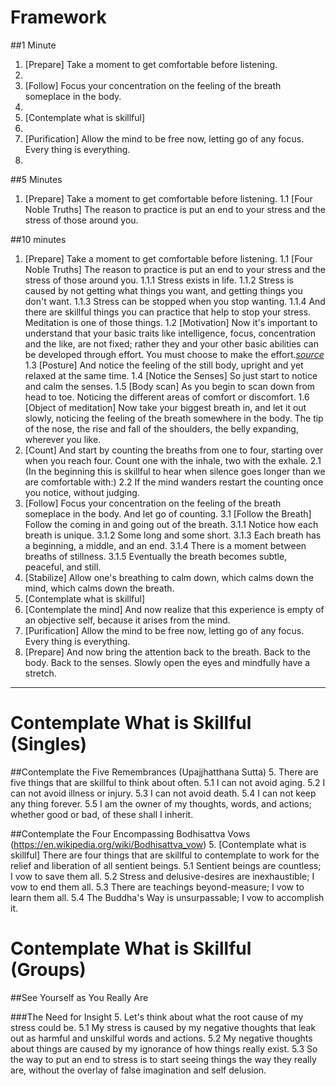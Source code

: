 Framework
==========

##1 Minute
1. [Prepare] Take a moment to get comfortable before listening.
2. 
3. [Follow] Focus your concentration on the feeling of the breath someplace in the body.
4.
5. [Contemplate what is skillful]
6.
7. [Purification] Allow the mind to be free now, letting go of any focus. Every thing is everything.
8. 



##5 Minutes
1.	[Prepare] Take a moment to get comfortable before listening.
	1.1 [Four Noble Truths] The reason to practice is put an end to your stress and the stress of those around you.


##10 minutes
1.	[Prepare] Take a moment to get comfortable before listening.
	1.1 [Four Noble Truths] The reason to practice is put an end to your stress and the stress of those around you.
		1.1.1	Stress exists in life.
		1.1.2	Stress is caused by not getting what things you want, and getting things you don't want.
		1.1.3	Stress can be stopped when you stop wanting.
		1.1.4	And there are skillful things you can practice that help to stop your stress. Meditation is one of those things.
	1.2 [Motivation] Now it's important to understand that your basic traits like intelligence, focus, concentration and the like, are not fixed; rather they and your other basic abilities can be developed through effort. You must choose to make the effort.*[source](http://mindsetonline.com/whatisit/about/)*
	1.3	[Posture] And notice the feeling of the still body, upright and yet relaxed at the same time. 
	1.4	[Notice the Senses] So just start to notice and calm the senses.
	1.5	[Body scan] As you begin to scan down from head to toe. Noticing the different areas of comfort or discomfort.
	1.6	[Object of meditation] Now take your biggest breath in, and let it out slowly, noticing the feeling of the breath somewhere in the body. The tip of the nose, the rise and fall of the shoulders, the belly expanding, wherever you like.
2.	[Count] And start by counting the breaths from one to four, starting over when you reach four. Count one with the inhale, two with the exhale.
	2.1	(In the beginning this is skillful to hear when silence goes longer than we are comfortable with:)
	2.2	If the mind wanders restart the counting once you notice, without judging.
3.	[Follow] Focus your concentration on the feeling of the breath someplace in the body. And let go of counting.
	3.1	[Follow the Breath] Follow the coming in and going out of the breath. 
		3.1.1	Notice how each breath is unique.
		3.1.2	Some long and some short. 
		3.1.3	Each breath has a beginning, a middle, and an end. 
		3.1.4	There is a moment between breaths of stillness.
		3.1.5	Eventually the breath becomes subtle, peaceful, and still. 
4.	[Stabilize] Allow one's breathing to calm down, which calms down the mind, which calms down the breath.
5.	[Contemplate what is skillful] 
6.	[Contemplate the mind] And now realize that this experience is empty of an objective self, because it arises from the mind. 
7.	[Purification] Allow the mind to be free now, letting go of any focus. Every thing is everything. 
8.	[Prepare] And now bring the attention back to the breath. Back to the body. Back to the senses. Slowly open the eyes and mindfully have a stretch.

---

Contemplate What is Skillful (Singles)
======================

##Contemplate the Five Remembrances (Upajjhatthana Sutta)
5. There are five things that are skillful to think about often.
	5.1	I can not avoid aging.
	5.2	I can not avoid illness or injury.
	5.3	I can not avoid death.
	5.4	I can not keep any thing forever.
	5.5 I am the owner of my thoughts, words, and actions; whether good or bad, of these shall I inherit.

##Contemplate the Four Encompassing Bodhisattva Vows (https://en.wikipedia.org/wiki/Bodhisattva_vow)
5. [Contemplate what is skillful] There are four things that are skillful to contemplate to work for the relief and liberation of all sentient beings.
	5.1	Sentient beings are countless; I vow to save them all.
	5.2	Stress and delusive-desires are inexhaustible; I vow to end them all.
	5.3	There are teachings beyond-measure; I vow to learn them all.
	5.4	The Buddha's Way is unsurpassable; I vow to accomplish it.

Contemplate What is Skillful (Groups)
======================

##See Yourself as You Really Are

###The Need for Insight
5.	Let's think about what the root cause of my stress could be.
	5.1 My stress is caused by my negative thoughts that leak out as harmful and unskilful words and actions.
	5.2 My negative thoughts about things are caused by my ignorance of how things really exist.
	5.3 So the way to put an end to stress is to start seeing things the way they really are, without the overlay of false imagination and self delusion.

